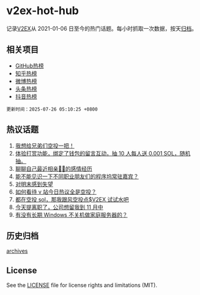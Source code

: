 # v2ex-hot-hub

 记录[V2EX](https://www.v2ex.com/)从 2021-01-06 日至今的热门话题。每小时抓取一次数据，按天[归档](archives)。
 
 ## 相关项目

- [GitHub热榜](https://github.com/lonnyzhang423/github-hot-hub)
- [知乎热榜](https://github.com/lonnyzhang423/zhihu-hot-hub)
- [微博热榜](https://github.com/lonnyzhang423/weibo-hot-hub)
- [头条热榜](https://github.com/lonnyzhang423/toutiao-hot-hub)
- [抖音热榜](https://github.com/lonnyzhang423/douyin-hot-hub)


 `更新时间：2025-07-26 05:10:25 +0800`

## 热议话题

1. [我想给兄弟们空投一把！](https://www.v2ex.com/t/1147542)
1. [体验打赏功能，绑定了钱包的留言互动，抽 10 人每人送 0.001 SOL，随机抽。](https://www.v2ex.com/t/1147547)
1. [聊聊自己最近相亲🐢🐢的感情经历](https://www.v2ex.com/t/1147566)
1. [能不能见识一下不同职业朋友们的程序坞常驻嘉宾？](https://www.v2ex.com/t/1147634)
1. [对明末感到失望](https://www.v2ex.com/t/1147558)
1. [如何看待 v 站今日热议全是空投？](https://www.v2ex.com/t/1147585)
1. [都在空投 sol，那我跟风空投点$V2EX 试试水吧](https://www.v2ex.com/t/1147742)
1. [今天提离职了，公司想留我到 11 月中](https://www.v2ex.com/t/1147622)
1. [有没有长期 Windows 不关机做家庭服务器的？](https://www.v2ex.com/t/1147588)

## 历史归档

[archives](archives)

## License

See the [LICENSE](LICENSE) file for license rights and limitations (MIT).
